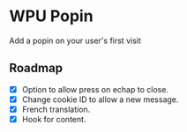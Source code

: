 # WPU Popin

Add a popin on your user's first visit

## Roadmap

* [x] Option to allow press on echap to close.
* [x] Change cookie ID to allow a new message.
* [x] French translation.
* [x] Hook for content.

